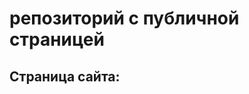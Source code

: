 # репозиторий с публичной страницей

## Страница сайта:
<!-- Вставить ссылку на публичную страницу --!>